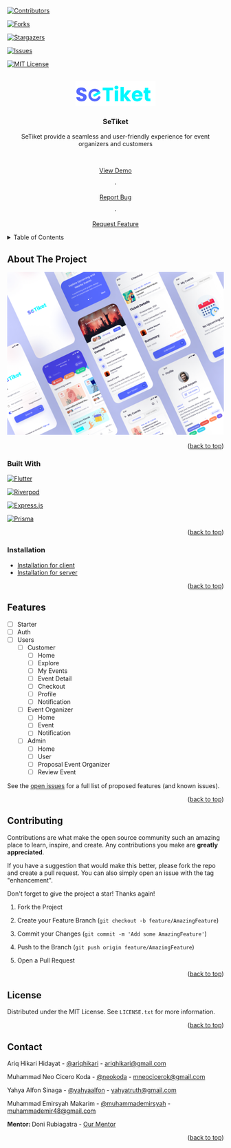 <!-- Improved compatibility of back to top link: See: https://github.com/othneildrew/Best-README-Template/pull/73 -->

<a  name="readme-top"></a>

<!--

*** Thanks for checking out the Best-README-Template. If you have a suggestion

*** that would make this better, please fork the repo and create a pull request

*** or simply open an issue with the tag "enhancement".

*** Don't forget to give the project a star!

*** Thanks again! Now go create something AMAZING! :D

-->

<!-- PROJECT SHIELDS -->

<!--

*** I'm using markdown "reference style" links for readability.

*** Reference links are enclosed in brackets [ ] instead of parentheses ( ).

*** See the bottom of this document for the declaration of the reference variables

*** for contributors-url, forks-url, etc. This is an optional, concise syntax you may use.

*** https://www.markdownguide.org/basic-syntax/#reference-style-links

-->

[![Contributors][contributors-shield]][contributors-url]

[![Forks][forks-shield]][forks-url]

[![Stargazers][stars-shield]][stars-url]

[![Issues][issues-shield]][issues-url]

[![MIT License][license-shield]][license-url]

<!-- PROJECT LOGO -->

<br />

<div  align="center">

<a  href="https://github.com/barudak-well/setiket">

<img  src="images/logo.png"  alt="Logo"  width="186">

</a>

<h3  align="center">SeTiket</h3>

<p  align="center">

SeTiket provide a seamless and user-friendly experience for event organizers and customers

<br/>

<a  href="https://github.com/barudak-well/setiket">View Demo</a>

·

<a  href="https://github.com/barudak-well/setiket/issues">Report Bug</a>

·

<a  href="https://github.com/barudak-well/setiket/issues">Request Feature</a>

</p>

</div>

<!-- TABLE OF CONTENTS -->

<details>

<summary>Table of Contents</summary>

<ol>

<li>

<a  href="#about-the-project">About The Project</a>

<ul>

<li><a  href="#built-with">Built With</a></li>

</ul>

</li>

<li><a  href="#installation">Installation</a></li>

<li><a  href="#features">Features</a></li>

<li><a  href="#contributing">Contributing</a></li>

<li><a  href="#license">License</a></li>

<li><a  href="#contact">Contact</a></li>

</ol>

</details>

<!-- ABOUT THE PROJECT -->

## About The Project

[![SeTiket Screen Shot][setiket-screenshot]](https://github.com/barudak-well/setiket)

<p  align="right">(<a  href="#readme-top">back to top</a>)</p>

### Built With

[![Flutter][Flutter.dev]][Flutter-url] <br>

[![Riverpod][Riverpod.dev]][Riverpod-url] <br>

[![Express.js][Express-badge]][Express-url] <br>

[![Prisma][Prisma-badge]][Prisma-url] <br>

<p  align="right">(<a  href="#readme-top">back to top</a>)</p>

<!-- GETTING STARTED -->

### Installation

- <a  href="https://github.com/barudak-well/setiket/tree/main/client">Installation for client</a>
- <a  href="https://github.com/barudak-well/setiket/tree/main/server">Installation for server</a>

<p  align="right">(<a  href="#readme-top">back to top</a>)</p>

<!-- FEATURES -->

## Features

- [ ] Starter
- [ ] Auth
- [ ] Users
  - [ ] Customer
    - [ ] Home
    - [ ] Explore
    - [ ] My Events
    - [ ] Event Detail
    - [ ] Checkout
    - [ ] Profile
    - [ ] Notification
  - [ ] Event Organizer
    - [ ] Home
    - [ ] Event
    - [ ] Notification
  - [ ] Admin
    - [ ] Home
    - [ ] User
    - [ ] Proposal Event Organizer
    - [ ] Review Event

See the [open issues](https://github.com/barudak-well/setiket/issues) for a full list of proposed features (and known issues).

<p  align="right">(<a  href="#readme-top">back to top</a>)</p>

<!-- CONTRIBUTING -->

## Contributing

Contributions are what make the open source community such an amazing place to learn, inspire, and create. Any contributions you make are **greatly appreciated**.

If you have a suggestion that would make this better, please fork the repo and create a pull request. You can also simply open an issue with the tag "enhancement".

Don't forget to give the project a star! Thanks again!

1. Fork the Project

2. Create your Feature Branch (`git checkout -b feature/AmazingFeature`)

3. Commit your Changes (`git commit -m 'Add some AmazingFeature'`)

4. Push to the Branch (`git push origin feature/AmazingFeature`)

5. Open a Pull Request

<p  align="right">(<a  href="#readme-top">back to top</a>)</p>

<!-- LICENSE -->

## License

Distributed under the MIT License. See `LICENSE.txt` for more information.

<p  align="right">(<a  href="#readme-top">back to top</a>)</p>

<!-- CONTACT -->

## Contact

Ariq Hikari Hidayat - [@ariqhikari](https://linkedin.com/in/ariqhikari/) - ariqhikari@gmail.com <br>

Muhammad Neo Cicero Koda - [@neokoda](https://linkedin.com/in/neo-koda-1511a4235) - mneocicerok@gmail.com <br>

Yahya Alfon Sinaga - [@yahyaalfon](https://linkedin.com/in/yahyaalfon/) - yahyatruth@gmail.com <br>

Muhammad Emirsyah Makarim - [@muhammademirsyah](https://linkedin.com/in/muhammad-emirsyah-makarim/) - muhammademir48@gmail.com <br>

<b> Mentor:  </b> Doni Rubiagatra - [Our Mentor](https://www.linkedin.com/in/rubiagatra/)

<p  align="right">(<a  href="#readme-top">back to top</a>)</p>

<!-- MARKDOWN LINKS & IMAGES -->

<!-- https://www.markdownguide.org/basic-syntax/#reference-style-links -->

[contributors-shield]: https://img.shields.io/github/contributors/barudak-well/setiket.svg?style=for-the-badge
[contributors-url]: https://github.com/barudak-well/setiket/graphs/contributors
[forks-shield]: https://img.shields.io/github/forks/barudak-well/setiket.svg?style=for-the-badge
[forks-url]: https://github.com/barudak-well/setiket/network/members
[stars-shield]: https://img.shields.io/github/stars/barudak-well/setiket.svg?style=for-the-badge
[stars-url]: https://github.com/barudak-well/setiket/stargazers
[issues-shield]: https://img.shields.io/github/issues/barudak-well/setiket.svg?style=for-the-badge
[issues-url]: https://github.com/barudak-well/setiket/issues
[license-shield]: https://img.shields.io/github/license/barudak-well/setiket.svg?style=for-the-badge
[license-url]: https://github.com/barudak-well/setiket/blob/master/LICENSE.txt
[setiket-screenshot]: images/mockup.png
[Flutter.dev]: https://img.shields.io/badge/Flutter-20232A?style=for-the-badge&logo=flutter&logoColor=61DAFB
[Flutter-url]: https://flutter.dev/
[Riverpod.dev]: https://img.shields.io/badge/Riverpod-20232A?style=for-the-badge&logo=riverpod&logoColor=61DAFB
[Riverpod-url]: https://riverpod.dev/
[Express-badge]: https://img.shields.io/badge/Express.js-20232A?style=for-the-badge&logo=express&logoColor=5CA74B
[Express-url]: https://expressjs.com/
[Prisma-badge]: https://img.shields.io/badge/Prisma-20232A?style=for-the-badge&logo=prisma&logoColor=ffffff
[Prisma-url]: https://www.prisma.io/
